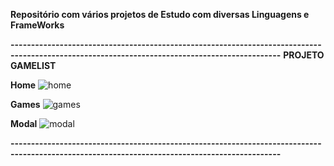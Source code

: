 **Repositório com vários projetos de Estudo com diversas Linguagens e FrameWorks**

**----------------------------------------------------------------------------------------------------------------------------------------------**
**PROJETO GAMELIST** 

**Home**
![home](https://github.com/andrematos90/ProjetosPraticos-DesenvolvimentoFullStack-/assets/103394184/f0f2b928-3904-48f2-ad2f-b9d7f86cc00e)

**Games**
![games](https://github.com/andrematos90/ProjetosPraticos-DesenvolvimentoFullStack-/assets/103394184/18688e49-4f18-411a-8080-9104bfcf1694)

**Modal**
![modal](https://github.com/andrematos90/ProjetosPraticos-DesenvolvimentoFullStack-/assets/103394184/feb7a0d5-d1d7-4cc4-b01d-4266b05b5da3)


**----------------------------------------------------------------------------------------------------------------------------------------------**


